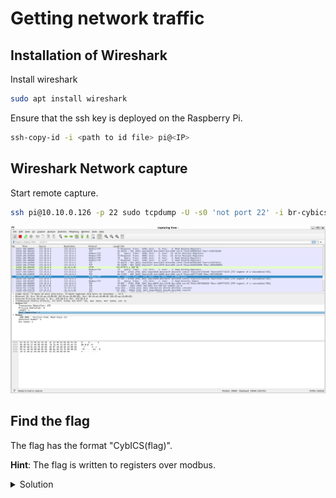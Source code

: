 # Getting network traffic

## Installation of Wireshark
Install wireshark
```sh
sudo apt install wireshark
```

Ensure that the ssh key is deployed on the Raspberry Pi.
```sh
ssh-copy-id -i <path to id file> pi@<IP> 
```

## Wireshark Network capture
Start remote capture.
```sh
ssh pi@10.10.0.126 -p 22 sudo tcpdump -U -s0 'not port 22' -i br-cybics -w - | sudo wireshark -k -i -
```

![wireshark capture](doc/wireshark.png)

## Find the flag
The flag has the format "CybICS(flag)".

**Hint**: The flag is written to registers over modbus.
<details>
  <summary>Solution</summary>
  
  ##
  
  ![Flag modbus](doc/modbus.png)
</details>